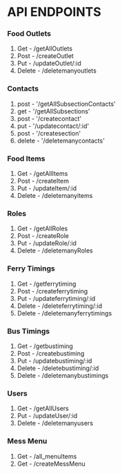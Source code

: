 # API ENDPOINTS

  

### Food Outlets  

1. Get - /getAllOutlets
2. Post - /createOutlet
3. Put - /updateOutlet/:id
4. Delete - /deletemanyoutlets

### Contacts

1. post - '/getAllSubsectionContacts'
2. get - '/getAllSubsections'
3. post - '/createcontact'
4. put - '/updatecontact/:id'
5. post - '/createsection'
6. delete - '/deletemanycontacts'

### Food Items

1. Get - /getAllItems
2. Post - /createItem
3. Put - /updateItem/:id
4. Delete - /deletemanyitems

### Roles

1. Get - /getAllRoles
2. Post - /createRole
3. Put - /updateRole/:id
4. Delete - /deletemanyRoles

### Ferry Timings

1. Get - /getferrytiming
2. Post - /createferrytiming
3. Put - /updateferrytiming/:id
4. Delete - /deleteferrytiming/:id
5. Delete - /deletemanyferrytimings

### Bus Timings

1. Get - /getbustiming
2. Post - /createbustiming
3. Put - /updatebustiming/:id
4. Delete - /deletebustiming/:id
5. Delete - /deletemanybustimings

### Users

1. Get - /getAllUsers
2. Put - /updateUser/:id
3. Delete - /deletemanyusers

### Mess Menu

1. Get - /all_menuItems
2. Get - /createMessMenu